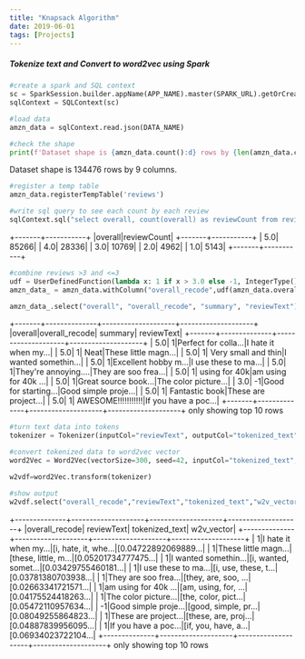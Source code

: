```yaml
---
title: "Knapsack Algorithm"
date: 2019-06-01
tags: [Projects]
---
```


##### Tokenize text and Convert to word2vec using Spark

```python
#create a spark and SQL context
sc = SparkSession.builder.appName(APP_NAME).master(SPARK_URL).getOrCreate()
sqlContext = SQLContext(sc)

#load data
amzn_data = sqlContext.read.json(DATA_NAME)	

#check the shape
print(f'Dataset shape is {amzn_data.count():d} rows by {len(amzn_data.columns):d} columns.')
```

Dataset shape is 134476 rows by 9 columns.

```python
#register a temp table
amzn_data.registerTempTable('reviews')

#write sql query to see each count by each review
sqlContext.sql("select overall, count(overall) as reviewCount from reviews group by overall order by overall desc").show()
```
+-------+-----------+
|overall|reviewCount|
+-------+-----------+
|    5.0|      85266|
|    4.0|      28336|
|    3.0|      10769|
|    2.0|       4962|
|    1.0|       5143|
+-------+-----------+

```python
#combine reviews >3 and <=3
udf = UserDefinedFunction(lambda x: 1 if x > 3.0 else -1, IntegerType())
amzn_data_ = amzn_data.withColumn("overall_recode",udf(amzn_data.overall))

amzn_data_.select("overall", "overall_recode", "summary", "reviewText").show(10)
```
+-------+--------------+--------------------+--------------------+
|overall|overall_recode|             summary|          reviewText|
+-------+--------------+--------------------+--------------------+
|    5.0|             1|Perfect for colla...|I hate it when my...|
|    5.0|             1|                Neat|These little magn...|
|    5.0|             1| Very small and thin|I wanted somethin...|
|    5.0|             1|Excellent hobby m...|I use these to ma...|
|    5.0|             1|They're annoying....|They are soo frea...|
|    5.0|             1|       using for 40k|am using for 40k ...|
|    5.0|             1|Great source book...|The color picture...|
|    3.0|            -1|Good for starting...|Good simple proje...|
|    5.0|             1|      Fantastic book|These are project...|
|    5.0|             1|  AWESOME!!!!!!!!!!!|If you have a poc...|
+-------+--------------+--------------------+--------------------+
only showing top 10 rows

```python
#turn text data into tokens
tokenizer = Tokenizer(inputCol="reviewText", outputCol="tokenized_text").transform(amzn_data_)

#convert tokenized data to word2vec vector
word2Vec = Word2Vec(vectorSize=300, seed=42, inputCol="tokenized_text", outputCol="w2v_vector").fit(tokenizer)

w2vdf=word2Vec.transform(tokenizer)

#show output
w2vdf.select("overall_recode","reviewText","tokenized_text","w2v_vector").show(10)
```

+--------------+--------------------+--------------------+--------------------+
|overall_recode|          reviewText|      tokenized_text|          w2v_vector|
+--------------+--------------------+--------------------+--------------------+
|             1|I hate it when my...|[i, hate, it, whe...|[0.04722892069889...|
|             1|These little magn...|[these, little, m...|[0.05201734777475...|
|             1|I wanted somethin...|[i, wanted, somet...|[0.03429755460181...|
|             1|I use these to ma...|[i, use, these, t...|[0.03781380703938...|
|             1|They are soo frea...|[they, are, soo, ...|[0.02663341721571...|
|             1|am using for 40k ...|[am, using, for, ...|[0.04175524418263...|
|             1|The color picture...|[the, color, pict...|[0.05472110957634...|
|            -1|Good simple proje...|[good, simple, pr...|[0.08049255864823...|
|             1|These are project...|[these, are, proj...|[0.04887839956095...|
|             1|If you have a poc...|[if, you, have, a...|[0.06934023722104...|
+--------------+--------------------+--------------------+--------------------+
only showing top 10 rows